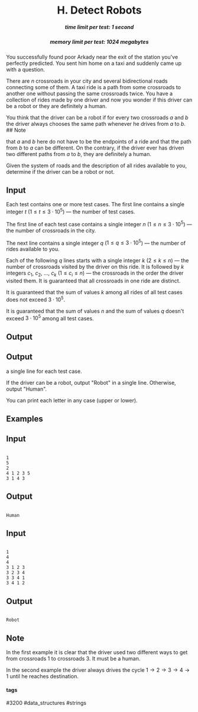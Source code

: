 <h1 style='text-align: center;'> H. Detect Robots</h1>

<h5 style='text-align: center;'>time limit per test: 1 second</h5>
<h5 style='text-align: center;'>memory limit per test: 1024 megabytes</h5>

You successfully found poor Arkady near the exit of the station you've perfectly predicted. You sent him home on a taxi and suddenly came up with a question.

There are $n$ crossroads in your city and several bidirectional roads connecting some of them. A taxi ride is a path from some crossroads to another one without passing the same crossroads twice. You have a collection of rides made by one driver and now you wonder if this driver can be a robot or they are definitely a human.

You think that the driver can be a robot if for every two crossroads $a$ and $b$ the driver always chooses the same path whenever he drives from $a$ to $b$. ## Note

 that $a$ and $b$ here do not have to be the endpoints of a ride and that the path from $b$ to $a$ can be different. On the contrary, if the driver ever has driven two different paths from $a$ to $b$, they are definitely a human.

Given the system of roads and the description of all rides available to you, determine if the driver can be a robot or not.

## Input

Each test contains one or more test cases. The first line contains a single integer $t$ ($1 \le t \le 3 \cdot 10^5$) — the number of test cases.

The first line of each test case contains a single integer $n$ ($1 \le n \le 3 \cdot 10^5$) — the number of crossroads in the city.

The next line contains a single integer $q$ ($1 \le q \le 3 \cdot 10^5$) — the number of rides available to you.

Each of the following $q$ lines starts with a single integer $k$ ($2 \le k \le n$) — the number of crossroads visited by the driver on this ride. It is followed by $k$ integers $c_1$, $c_2$, ..., $c_k$ ($1 \le c_i \le n$) — the crossroads in the order the driver visited them. It is guaranteed that all crossroads in one ride are distinct.

It is guaranteed that the sum of values $k$ among all rides of all test cases does not exceed $3 \cdot 10^5$.

It is guaranteed that the sum of values $n$ and the sum of values $q$ doesn't exceed $3 \cdot 10^5$ among all test cases.

## Output

## Output

 a single line for each test case.

If the driver can be a robot, output "Robot" in a single line. Otherwise, output "Human".

You can print each letter in any case (upper or lower).

## Examples

## Input


```

1
5
2
4 1 2 3 5
3 1 4 3

```
## Output


```

Human

```
## Input


```

1
4
4
3 1 2 3
3 2 3 4
3 3 4 1
3 4 1 2

```
## Output


```

Robot

```
## Note

In the first example it is clear that the driver used two different ways to get from crossroads $1$ to crossroads $3$. It must be a human.

In the second example the driver always drives the cycle $1 \to 2 \to 3 \to 4 \to 1$ until he reaches destination.



#### tags 

#3200 #data_structures #strings 